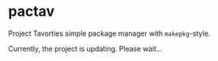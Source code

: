 # pactav
Project Tavorties simple package manager with `makepkg`-style.


Currently, the project is updating. Please wait...
